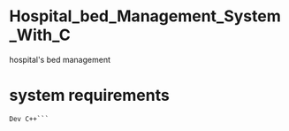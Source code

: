 # Hospital_bed_Management_System_With_C
hospital's bed management

# system requirements
```Codebloks
Dev C++```
